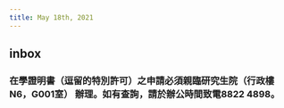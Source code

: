 ```yaml
---
title: May 18th, 2021
---
```


## inbox
### 在學證明書（逗留的特別許可）之申請必須親臨研究生院（行政樓N6，G001室） 辦理。如有查詢，請於辦公時間致電8822 4898。
